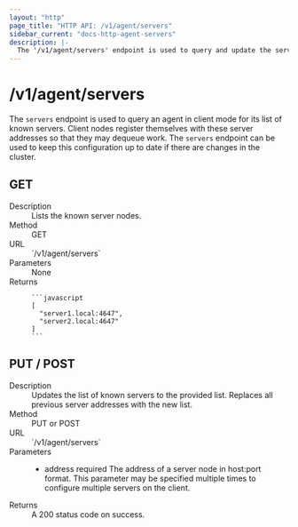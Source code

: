 ```yaml
---
layout: "http"
page_title: "HTTP API: /v1/agent/servers"
sidebar_current: "docs-http-agent-servers"
description: |-
  The '/v1/agent/servers' endpoint is used to query and update the servers list.
---
```


# /v1/agent/servers

The `servers` endpoint is used to query an agent in client mode for its list
of known servers. Client nodes register themselves with these server addresses
so that they may dequeue work. The `servers` endpoint can be used to keep this
configuration up to date if there are changes in the cluster.

## GET

<dl>
  <dt>Description</dt>
  <dd>
    Lists the known server nodes.
  </dd>

  <dt>Method</dt>
  <dd>GET</dd>

  <dt>URL</dt>
  <dd>`/v1/agent/servers`</dd>

  <dt>Parameters</dt>
  <dd>
    None
  </dd>

  <dt>Returns</dt>
  <dd>

    ```javascript
    [
      "server1.local:4647",
      "server2.local:4647"
    ]
    ```

  </dd>
</dl>

## PUT / POST

<dl>
  <dt>Description</dt>
  <dd>
    Updates the list of known servers to the provided list. Replaces
    all previous server addresses with the new list.
  </dd>

  <dt>Method</dt>
  <dd>PUT or POST</dd>

  <dt>URL</dt>
  <dd>`/v1/agent/servers`</dd>

  <dt>Parameters</dt>
  <dd>
    <ul>
      <li>
        <span class="param">address</span>
        <span class="param-flags">required</span>
        The address of a server node in host:port format. This
        parameter may be specified multiple times to configure
        multiple servers on the client.
      </li>
    </ul>
  </dd>

  <dt>Returns</dt>
  <dd>
    A 200 status code on success.
  </dd>
</dl>


